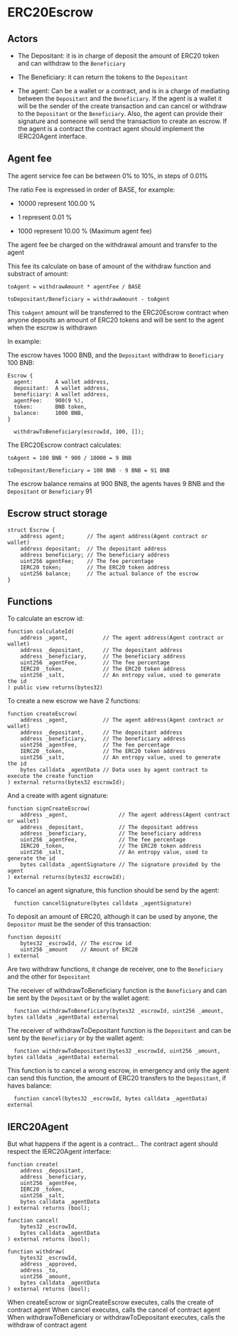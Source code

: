 # ERC20Escrow

  ## Actors

  - The Depositant: it is in charge of deposit the amount of ERC20 token and can withdraw to the `Beneficiary`

  - The Beneficiary: it can return the tokens to the `Depositant`

  - The agent: Can be a wallet or a contract, and is in a charge of mediating between the `Depositant` and the `Beneficiary`. If the agent is a wallet it will be the sender of the create transaction and can cancel or withdraw to the `Depositant` or the `Beneficiary`. Also, the agent can provide their signature and someone will send the transaction to create an escrow. If the agent is a contract the contract agent should implement the IERC20Agent interface.

  ## Agent fee

  The agent service fee can be between 0% to 10%, in steps of 0.01%

  The ratio Fee is expressed in order of BASE, for example:

  - 10000 represent 100.00 %

  - 1 represent 0.01 %

  - 1000 represent 10.00 % (Maximum agent fee)

  The agent fee be charged on the withdrawal amount and transfer to the agent

  This fee its calculate on base of amount of the withdraw function and substract of amount:

  `toAgent = withdrawAmount * agentFee / BASE`

  `toDepositant/Beneficiary = withdrawAmount - toAgent`

  This `toAgent` amount will be transferred to the ERC20Escrow contract when anyone deposits an amount of ERC20 tokens and will be sent to the agent when the escrow is withdrawn

  In example:

  The escrow haves 1000 BNB, and the `Depositant` withdraw to `Beneficiary` 100 BNB:

  ```
  Escrow {
    agent:       A wallet address,
    depositant:  A wallet address,
    beneficiary: A wallet address,
    agentFee:    900(9 %),
    token:       BNB token,
    balance:     1000 BNB,
  }
  ```

  ```solidity
    withdrawToBeneficiary(escrowId, 100, []);
  ```

  The ERC20Escrow contract calculates:

  `toAgent = 100 BNB * 900 / 10000 = 9 BNB`

  `toDepositant/Beneficiary = 100 BNB - 9 BNB = 91 BNB`

  The escrow balance remains at 900 BNB, the agents haves 9 BNB and the `Depositant` or `Beneficiary` 91

  ## Escrow struct storage

  ```solidity
  struct Escrow {
      address agent;       // The agent address(Agent contract or wallet)
      address depositant;  // The depositant address
      address beneficiary; // The beneficiary address
      uint256 agentFee;    // The fee percentage
      IERC20 token;        // The ERC20 token address
      uint256 balance;     // The actual balance of the escrow
  }
  ```

  ## Functions

  To calculate an escrow id:

  ```solidity
  function calculateId(
      address _agent,           // The agent address(Agent contract or wallet)
      address _depositant,      // The depositant address
      address _beneficiary,     // The beneficiary address
      uint256 _agentFee,        // The fee percentage
      IERC20 _token,            // The ERC20 token address
      uint256 _salt,            // An entropy value, used to generate the id
  ) public view returns(bytes32)
  ```

  To create a new escrow we have 2 functions:

  ```solidity
  function createEscrow(
      address _agent,           // The agent address(Agent contract or wallet)
      address _depositant,      // The depositant address
      address _beneficiary,     // The beneficiary address
      uint256 _agentFee,        // The fee percentage
      IERC20 _token,            // The ERC20 token address
      uint256 _salt,            // An entropy value, used to generate the id
      bytes calldata _agentData // Data uses by agent contract to execute the create function
  ) external returns(bytes32 escrowId);
  ```

  And a create with agent signature:

  ```solidity
  function signCreateEscrow(
      address _agent,                // The agent address(Agent contract or wallet)
      address _depositant,           // The depositant address
      address _beneficiary,          // The beneficiary address
      uint256 _agentFee,             // The fee percentage
      IERC20 _token,                 // The ERC20 token address
      uint256 _salt,                 // An entropy value, used to generate the id
      bytes calldata _agentSignature // The signature provided by the agent
  ) external returns(bytes32 escrowId);
  ```

  To cancel an agent signature, this function should be send by the agent:

  ```solidity
    function cancelSignature(bytes calldata _agentSignature)
  ```

  To deposit an amount of ERC20, although it can be used by anyone, the `Depositor` must be the sender of this transaction:

  ```solidity
  function deposit(
      bytes32 _escrowId, // The escrow id
      uint256 _amount    // Amount of ERC20
  ) external
  ```

  Are two withdraw functions, it change de receiver, one to the `Beneficiary` and the other for `Depositant`

  The receiver of withdrawToBeneficiary function is the `Beneficiary` and can be sent by the `Depositant` or by the wallet agent:

  ```solidity
    function withdrawToBeneficiary(bytes32 _escrowId, uint256 _amount, bytes calldata _agentData) external
  ```

  The receiver of withdrawToDepositant function is the `Depositant` and can be sent by the `Beneficiary` or by the wallet agent:

  ```solidity
    function withdrawToDepositant(bytes32 _escrowId, uint256 _amount, bytes calldata _agentData) external
  ```

  This function is to cancel a wrong escrow, in emergency and only the agent can send this function, the amount of ERC20 transfers to the `Depositant`, if haves balance:

  ```solidity
    function cancel(bytes32 _escrowId, bytes calldata _agentData) external
  ```

  ## IERC20Agent

  But what happens if the agent is a contract...
  The contract agent should respect the IERC20Agent interface:

  ```solidity
  function create(
      address _depositant,
      address _beneficiary,
      uint256 _agentFee,
      IERC20 _token,
      uint256 _salt,
      bytes calldata _agentData
  ) external returns (bool);

  function cancel(
      bytes32 _escrowId,
      bytes calldata _agentData
  ) external returns (bool);

  function withdraw(
      bytes32 _escrowId,
      address _approved,
      address _to,
      uint256 _amount,
      bytes calldata _agentData
  ) external returns (bool);
  ```

  When createEscrow or signCreateEscrow executes, calls the create of contract agent
  When cancel executes, calls the cancel of contract agent
  When withdrawToBeneficiary or withdrawToDepositant executes, calls the withdraw of contract agent
